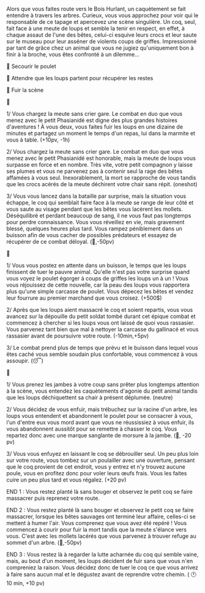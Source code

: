 Alors que vous faites route vers le Bois Hurlant, un caquètement se fait entendre à travers les arbres. Curieux, vous vous approchez pour voir qui le responsable de ce tapage et apercevez une scène singulière. Un coq, seul, fait face à une meute de loups et semble la tenir en respect, en effet, à chaque assaut de l'une des bêtes, celui-ci esquive leurs crocs et leur saute sur le museau pour leur asséner de violents coups de griffes. Impressionné par tant de grâce chez un animal que vous ne jugiez qu'uniquement bon à finir à la broche, vous êtes confronté à un dilemme...

🐔 Secourir le poulet

🍗 Attendre que les loups partent pour récupérer les restes

🏃 Fuir la scène

🐔

1/ Vous chargez la meute sans crier gare. Le combat en duo que vous menez avec le petit Phasianidé est digne des plus grandes histoires d'aventures ! À vous deux, vous faites fuir les loups en une dizaine de minutes et partagez un moment le temps d'un repas, lui dans la marmite et vous à table. 
(+10pv, -1h)

2/ Vous chargez la meute sans crier gare. Le combat en duo que vous menez avec le petit Phasianidé est honorable, mais la meute de loups vous surpasse en force et en nombre. Très vite, votre petit compagnon y laisse ses plumes et vous ne parvenez pas à contenir seul la rage des bêtes affamées à vous seul. Inexorablement, la mort se rapproche de vous tandis que les crocs acérés de la meute déchirent votre chair sans répit. (oneshot)

3/ Vous vous lancez dans la bataille par surprise, mais la situation vous échappe, le coq qui semblait faire face à la meute se range de leur côté et vous saute au visage pendant que les bêtes vous lacèrent les mollets. Déséquilibré et perdant beaucoup de sang, il ne vous faut pas longtemps pour perdre connaissance. Vous vous réveillez en vie, mais gravement blessé, quelques heures plus tard. Vous rampez péniblement dans un buisson afin de vous cacher de possibles prédateurs et essayez de récupérer de ce combat déloyal. 
(🤕,-50pv)


🍗

1/ Vous vous postez en attente dans un buisson, le temps que les loups finissent de tuer le pauvre animal. Qu'elle n'est pas votre surprise quand vous voyez le poulet égorger à coups de griffes les loups un à un ! Vous vous réjouissez de cette nouvelle, car la peau des loups vous rapportera plus qu'une simple carcasse de poulet. Vous dépecez les bêtes et vendez leur fourrure au premier marchand que vous croisez.
(+500$)

2/ Après que les loups aient massacré le coq et soient repartis, vous vous avancez sur la dépouille du petit soldat tombé durant cet épique combat et commencez à chercher si les loups vous ont laissé de quoi vous rassasier. Vous parvenez tant bien que mal à nettoyer la carcasse du gallinacé et vous rassasier avant de poursuivre votre route.
(-10min,+5pv)

3/ Le combat prend plus de temps que prévu et le buisson dans lequel vous êtes caché vous semble soudain plus confortable, vous commencez à vous assoupir.
(😴)


🏃

1/ Vous prenez les jambes à votre coup sans prêter plus longtemps attention à la scène, vous entendez les caquètements d'agonie du petit animal tandis que les loups déchiquettent sa chair à présent déplumée.
(neutre)

2/ Vous décidez de vous enfuir, mais trébuchez sur la racine d'un arbre, les loups vous entendent et abandonnent le poulet pour se consacrer à vous, l'un d'entre eux vous mord avant que vous ne réussissiez à vous enfuir, ils vous abandonnent aussitôt pour se remettre à chasser le coq. Vous repartez donc avec une marque sanglante de morsure à la jambe. (🤕, -20 pv)

3/ Vous vous enfuyez en laissant le coq se débrouiller seul. Un peu plus loin sur votre route, vous tombez sur un poulailler avec une ouverture, pensant que le coq provient de cet endroit, vous y entrez et n'y trouvez aucune poule, vous en profitez donc pour voler leurs œufs frais. Vous les faites cuire un peu plus tard et vous régalez. (+20 pv)


END 1 : Vous restez planté là sans bouger et observez le petit coq se faire massacrer puis reprenez votre route.

END 2 : Vous restez planté là sans bouger et observez le petit coq se faire massacrer, lorsque les bêtes sauvages ont terminé leur affaire, celles-ci se mettent à humer l'air. Vous comprenez que vous avez été repéré ! Vous commencez à courir pour fuir la mort tandis que la meute s'élance vers vous. C'est avec les mollets lacérés que vous parvenez à trouver refuge au sommet d'un arbre.
(🤕,-50pv)

END 3 : Vous restez là à regarder la lutte acharnée du coq qui semble vaine, mais, au bout d'un moment, les loups décident de fuir sans que vous n'en compreniez la raison. Vous décidez donc de tuer le coq ce que vous arrivez à faire sans aucun mal et le dégustez avant de reprendre votre chemin. ( 🕐10 min, +10 pv)
